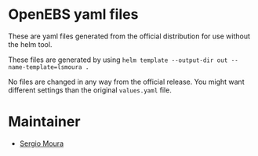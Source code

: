# OpenEBS yaml files

These are yaml files generated from the official distribution for use without the helm tool.

These files are generated by using `helm template --output-dir out --name-template=lsmoura .`

No files are changed in any way from the official release. You might want different settings than the original `values.yaml` file.

# Maintainer

* [Sergio Moura](https://sergio.moura.ca)
